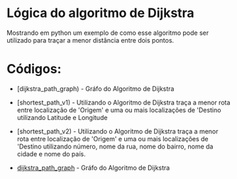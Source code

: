 # Lógica do algoritmo de Dijkstra

Mostrando em python um exemplo de como esse algoritmo pode ser utilizado para traçar a menor distância entre dois pontos.

# Códigos:
- [dijkstra_path_graph) - Gráfo do Algoritmo de Dijkstra
- [shortest_path_v1) - Utilizando o Algoritmo de Dijkstra traça a menor rota entre localização de 'Origem' e uma ou mais localizações de 'Destino utilizando Latitude e Longitude
- [shortest_path_v2) - Utilizando o Algoritmo de Dijkstra traça a menor rota entre localização de 'Origem' e uma ou mais localizações de 'Destino utilizando número, nome da rua, nome do bairro, nome da cidade e nome do país.

- [dijkstra_path_graph]([https://github.com/BonathanRJ](https://github.com/BonathanRJ/TCC---Programa-de-Rotas/blob/main/project_python_v1/dijkstra_path_graph.py)https://github.com/BonathanRJ/TCC---Programa-de-Rotas/blob/main/project_python_v1/dijkstra_path_graph.py) - Gráfo do Algoritmo de Dijkstra
